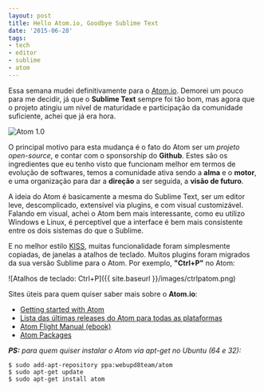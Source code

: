 ```yaml
---
layout: post
title: Hello Atom.io, Goodbye Sublime Text
date: '2015-06-28'
tags:
- tech
- editor
- sublime
- atom
---
```

Essa semana mudei definitivamente para o [Atom.io](http://atom.io/ "Atom.io"). Demorei um pouco para me decidir, já que o **Sublime Text** sempre foi tão bom, mas agora que o projeto atingiu um nível de maturidade e participação da comunidade suficiente, achei que já era hora.

<img src="{{ site.baseurl }}/images/atomio.png" alt="Atom 1.0" />

O principal motivo para esta mudança é o fato do Atom ser um _projeto open-source_, e contar com o sponsorship do **Github**. Estes são os ingredientes que eu tenho visto que funcionam melhor em termos de evolução de softwares, temos a comunidade ativa sendo a **alma** e o **motor**, e uma organização para dar a **direção** a ser seguida, a **visão de futuro**.

A ideia do Atom é basicamente a mesma do Sublime Text, ser um editor leve, descomplicado, extensível via plugins, e com visual customizável. Falando em visual, achei o Atom bem mais interessante, como eu utilizo Windows e Linux, é perceptível que a interface é bem mais consistente entre os dois sistemas do que o Sublime.

E no melhor estilo [KISS](https://en.wikipedia.org/wiki/KISS_principle), muitas funcionalidade foram simplesmente copiadas, de janelas a atalhos de teclado. Muitos plugins foram migrados da sua versão Sublime para o Atom. Por exemplo, **"Ctrl+P"** no Atom:

![Atalhos de teclado: Ctrl+P]({{ site.baseurl }}/images/ctrlpatom.png)

Sites úteis para quem quiser saber mais sobre o **Atom.io**:

* [Getting started with Atom][e9d90b3d]
* [Lista das últimas releases do Atom para todas as plataformas][2586ebe3]
* [Atom Flight Manual (ebook)][447c801b]
* [Atom Packages][1fc2ec19]


_**PS:** para quem quiser instalar o Atom via apt-get no Ubuntu (64 e 32):_

```
$ sudo add-apt-repository ppa:webupd8team/atom
$ sudo apt-get update
$ sudo apt-get install atom
```



  [e9d90b3d]: https://atom.io/docs/latest/getting-started-why-atom "Getting Started"
  [1fc2ec19]: https://atom.io/packages "Packages"
  [2586ebe3]: https://github.com/atom/atom/releases/latest "Releases"
  [447c801b]: https://atom.io/docs/latest/ "Atom Flight Manual"
